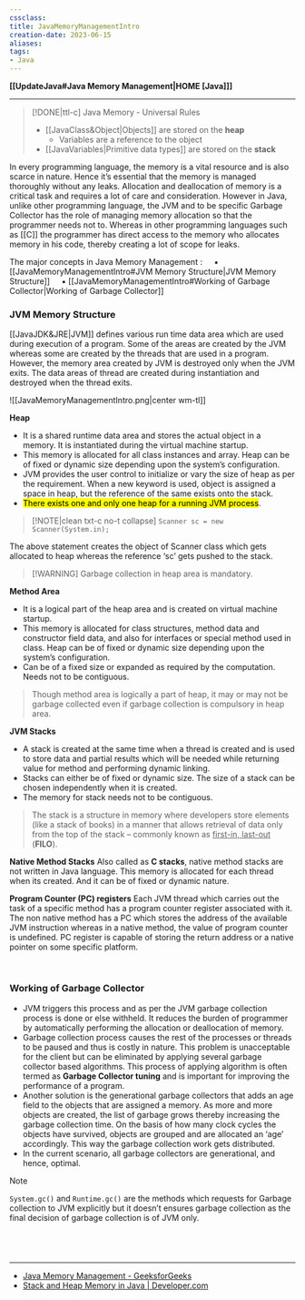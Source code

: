 ```yaml
---
cssclass:
title: JavaMemoryManagementIntro
creation-date: 2023-06-15
aliases:
tags:
- Java
---
```

**[[UpdateJava#Java Memory Management|HOME [Java]]]**

---
>[!DONE|ttl-c] Java Memory - Universal Rules
>- [[JavaClass&Object|Objects]] are stored on the **heap**
>	- Variables are a reference to the object
>- [[JavaVariables|Primitive data types]] are stored on the **stack**

In every programming language, the memory is a vital resource and is also scarce in nature. Hence it’s essential that the memory is managed thoroughly without any leaks. Allocation and deallocation of memory is a critical task and requires a lot of care and consideration. However in Java, unlike other programming language, the JVM and to be specific Garbage Collector has the role of managing memory allocation so that the programmer needs not to. Whereas in other programming languages such as [[C]] the programmer has direct access to the memory who allocates memory in his code, thereby creating a lot of scope for leaks.

The major concepts in Java Memory Management :
$\quad$▪ [[JavaMemoryManagementIntro#JVM Memory Structure|JVM Memory Structure]]
$\quad$▪ [[JavaMemoryManagementIntro#Working of Garbage Collector|Working of Garbage Collector]]

### JVM Memory Structure
[[JavaJDK&JRE|JVM]] defines various run time data area which are used during execution of a program. Some of the areas are created by the JVM whereas some are created by the threads that are used in a program. However, the memory area created by JVM is destroyed only when the JVM exits. The data areas of thread are created during instantiation and destroyed when the thread exits.

![[JavaMemoryManagementIntro.png|center wm-tl]]

**Heap**
- It is a shared runtime data area and stores the actual object in a memory. It is instantiated during the virtual machine startup.
- This memory is allocated for all class instances and array. Heap can be of fixed or dynamic size depending upon the system’s configuration.
- JVM provides the user control to initialize or vary the size of heap as per the requirement. When a new keyword is used, object is assigned a space in heap, but the reference of the same exists onto the stack.
- <mark class="hltr-lightblue">There exists one and only one heap for a running JVM process</mark>.

>[!NOTE|clean txt-c no-t collapse]
> `Scanner sc = new Scanner(System.in);`

The above statement creates the object of Scanner class which gets allocated to heap whereas the reference ‘sc’ gets pushed to the stack.
>[!WARNING] Garbage collection in heap area is mandatory.

**Method Area**
- It is a logical part of the heap area and is created on virtual machine startup.
- This memory is allocated for class structures, method data and constructor field data, and also for interfaces or special method used in class. Heap can be of fixed or dynamic size depending upon the system’s configuration.
- Can be of a fixed size or expanded as required by the computation. Needs not to be contiguous.

> Though method area is logically a part of heap, it may or may not be garbage collected even if garbage collection is compulsory in heap area.

**JVM Stacks**
- A stack is created at the same time when a thread is created and is used to store data and partial results which will be needed while returning value for method and performing dynamic linking.
- Stacks can either be of fixed or dynamic size. The size of a stack can be chosen independently when it is created.
- The memory for stack needs not to be contiguous.

> The stack is a structure in memory where developers store elements (like a stack of books) in a manner that allows retrieval of data only from the top of the stack – commonly known as <u>first-in, last-out</u> (**FILO**).

**Native Method Stacks**
Also called as **C stacks**, native method stacks are not written in Java language. This memory is allocated for each thread when its created. And it can be of fixed or dynamic nature.

**Program Counter (PC) registers**
Each JVM thread which carries out the task of a specific method has a program counter register associated with it. The non native method has a PC which stores the address of the available JVM instruction whereas in a native method, the value of program counter is undefined. PC register is capable of storing the return address or a native pointer on some specific platform.

<br>

### Working of Garbage Collector
- JVM triggers this process and as per the JVM garbage collection process is done or else withheld. It reduces the burden of programmer by automatically performing the allocation or deallocation of memory.
- Garbage collection process causes the rest of the processes or threads to be paused and thus is costly in nature. This problem is unacceptable for the client but can be eliminated by applying several garbage collector based algorithms. This process of applying algorithm is often termed as **Garbage Collector tuning** and is important for improving the performance of a program.
- Another solution is the generational garbage collectors that adds an age field to the objects that are assigned a memory. As more and more objects are created, the list of garbage grows thereby increasing the garbage collection time. On the basis of how many clock cycles the objects have survived, objects are grouped and are allocated an ‘age’ accordingly. This way the garbage collection work gets distributed.
- In the current scenario, all garbage collectors are generational, and hence, optimal.

>[!NOTE]
> `System.gc()` and `Runtime.gc()` are the methods which requests for Garbage collection to JVM explicitly but it doesn’t ensures garbage collection as the final decision of garbage collection is of JVM only.

<br>

# 
---
- [Java Memory Management - GeeksforGeeks](https://www.geeksforgeeks.org/java-memory-management/)
- [Stack and Heap Memory in Java | Developer.com](https://www.developer.com/java/stack-heap-java-memory/)